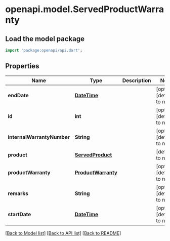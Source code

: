 # openapi.model.ServedProductWarranty

## Load the model package
```dart
import 'package:openapi/api.dart';
```

## Properties
Name | Type | Description | Notes
------------ | ------------- | ------------- | -------------
**endDate** | [**DateTime**](DateTime.md) |  | [optional] [default to null]
**id** | **int** |  | [optional] [default to null]
**internalWarrantyNumber** | **String** |  | [optional] [default to null]
**product** | [**ServedProduct**](ServedProduct.md) |  | [default to null]
**productWarranty** | [**ProductWarranty**](ProductWarranty.md) |  | [optional] [default to null]
**remarks** | **String** |  | [optional] [default to null]
**startDate** | [**DateTime**](DateTime.md) |  | [optional] [default to null]

[[Back to Model list]](../README.md#documentation-for-models) [[Back to API list]](../README.md#documentation-for-api-endpoints) [[Back to README]](../README.md)


